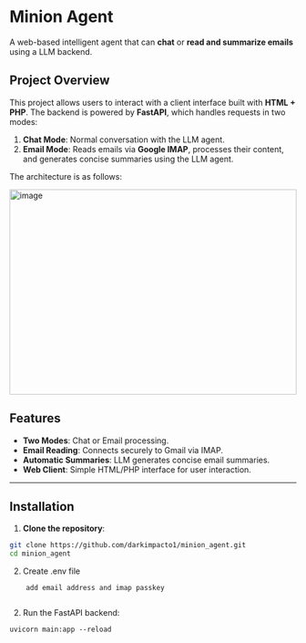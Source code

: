 # Minion Agent

A web-based intelligent agent that can **chat** or **read and summarize emails** using a LLM backend.

## Project Overview

This project allows users to interact with a client interface built with **HTML + PHP**. The backend is powered by **FastAPI**, which handles requests in two modes:

1. **Chat Mode**: Normal conversation with the LLM agent.
2. **Email Mode**: Reads emails via **Google IMAP**, processes their content, and generates concise summaries using the LLM agent.

The architecture is as follows:

<img width="504" height="360" alt="image" src="https://github.com/user-attachments/assets/17204c3e-ae82-4687-a24b-d070ea9fbf46" />

## Features

- **Two Modes**: Chat or Email processing.
- **Email Reading**: Connects securely to Gmail via IMAP.
- **Automatic Summaries**: LLM generates concise email summaries.
- **Web Client**: Simple HTML/PHP interface for user interaction.

---

## Installation

1. **Clone the repository**:

```bash
git clone https://github.com/darkimpacto1/minion_agent.git
cd minion_agent
```
2. Create .env file
```
    add email address and imap passkey


```
2. Run the FastAPI backend:

```
uvicorn main:app --reload
